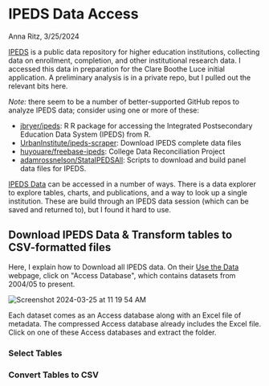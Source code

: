 # IPEDS Data Access
Anna Ritz, 3/25/2024

[IPEDS](https://nces.ed.gov/) is a public data repository for higher education institutions, collecting data on enrollment, completion, and other institutional research data. I accessed this data in preparation for the Clare Boothe Luce initial application. A preliminary analysis is in a private repo, but I pulled out the relevant bits here.

_Note:_ there seem to be a number of better-supported GitHub repos to analyze IPEDS data; consider using one or more of these:
- [jbryer/ipeds](https://github.com/jbryer/ipeds): R R package for accessing the Integrated Postsecondary Education Data System (IPEDS) from R.
- [UrbanInstitute/ipeds-scraper](https://github.com/UrbanInstitute/ipeds-scraper): Download IPEDS complete data files
- [huyouare/freebase-ipeds](https://github.com/huyouare/freebase-ipeds): College Data Reconciliation Project
- [adamrossnelson/StataIPEDSAll](https://github.com/adamrossnelson/StataIPEDSAll): Scripts to download and build panel data files for IPEDS.

[IPEDS Data](https://nces.ed.gov/ipeds/use-the-data) can be accessed in a number of ways. There is a data explorer to explore tables, charts, and publications, and a way to look up a single institution. These are build through an IPEDS data session (which can be saved and returned to), but I found it hard to use.

## Download IPEDS Data & Transform tables to CSV-formatted files

Here, I explain how to Download all IPEDS data. On their [Use the Data](https://nces.ed.gov/ipeds/use-the-data) webpage, click on "Access Database", which contains datasets from 2004/05 to present.

![Screenshot 2024-03-25 at 11 19 54 AM](https://github.com/annaritz/ipeds/assets/1457970/cc154d5b-a22f-4cbe-8f32-95f70faeb60d)

Each dataset comes as an Access database along with an Excel file of metadata. The compressed Access database already includes the Excel file. Click on one of these Access databases and extract the folder. 

### Select Tables



### Convert Tables to CSV

